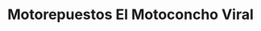 ---
title: "Motorepuestos El Motoconcho Viral"
url: /villa-mella/motorepuestos-el-motoconcho-viral/
shop: motocicleta
---